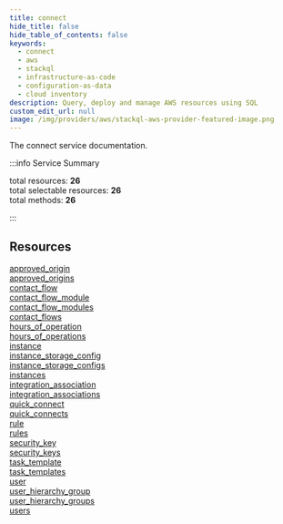 ```yaml
---
title: connect
hide_title: false
hide_table_of_contents: false
keywords:
  - connect
  - aws
  - stackql
  - infrastructure-as-code
  - configuration-as-data
  - cloud inventory
description: Query, deploy and manage AWS resources using SQL
custom_edit_url: null
image: /img/providers/aws/stackql-aws-provider-featured-image.png
---
```


The connect service documentation.

:::info Service Summary

<div class="row">
<div class="providerDocColumn">
<span>total resources:&nbsp;<b>26</b></span><br />
<span>total selectable resources:&nbsp;<b>26</b></span><br />
<span>total methods:&nbsp;<b>26</b></span><br />
</div>
</div>

:::

## Resources
<div class="row">
<div class="providerDocColumn">
<a href="/providers/aws/connect/approved_origin/">approved_origin</a><br />
<a href="/providers/aws/connect/approved_origins/">approved_origins</a><br />
<a href="/providers/aws/connect/contact_flow/">contact_flow</a><br />
<a href="/providers/aws/connect/contact_flow_module/">contact_flow_module</a><br />
<a href="/providers/aws/connect/contact_flow_modules/">contact_flow_modules</a><br />
<a href="/providers/aws/connect/contact_flows/">contact_flows</a><br />
<a href="/providers/aws/connect/hours_of_operation/">hours_of_operation</a><br />
<a href="/providers/aws/connect/hours_of_operations/">hours_of_operations</a><br />
<a href="/providers/aws/connect/instance/">instance</a><br />
<a href="/providers/aws/connect/instance_storage_config/">instance_storage_config</a><br />
<a href="/providers/aws/connect/instance_storage_configs/">instance_storage_configs</a><br />
<a href="/providers/aws/connect/instances/">instances</a><br />
<a href="/providers/aws/connect/integration_association/">integration_association</a>
</div>
<div class="providerDocColumn">
<a href="/providers/aws/connect/integration_associations/">integration_associations</a><br />
<a href="/providers/aws/connect/quick_connect/">quick_connect</a><br />
<a href="/providers/aws/connect/quick_connects/">quick_connects</a><br />
<a href="/providers/aws/connect/rule/">rule</a><br />
<a href="/providers/aws/connect/rules/">rules</a><br />
<a href="/providers/aws/connect/security_key/">security_key</a><br />
<a href="/providers/aws/connect/security_keys/">security_keys</a><br />
<a href="/providers/aws/connect/task_template/">task_template</a><br />
<a href="/providers/aws/connect/task_templates/">task_templates</a><br />
<a href="/providers/aws/connect/user/">user</a><br />
<a href="/providers/aws/connect/user_hierarchy_group/">user_hierarchy_group</a><br />
<a href="/providers/aws/connect/user_hierarchy_groups/">user_hierarchy_groups</a><br />
<a href="/providers/aws/connect/users/">users</a>
</div>
</div>